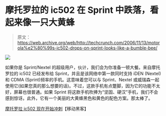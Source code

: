 # 摩托罗拉的 ic502 在 Sprint 中跌落，看起来像一只大黄蜂

> 原文：<https://web.archive.org/web/http://techcrunch.com/2006/11/13/motorola%e2%80%99s-ic502-drops-on-sprint-looks-like-a-bumble-bee/>

![](img/11f6ef60164c237d4930637c8cd84246.png)

如果你是 Sprint/Nextel 的超级用户，伙计，我们会为你准备一顿大餐。来自摩托罗拉的 ic502 已经发布给 Sprint，并且是该网络中第一款同时支持 iDEN (Nextel)和 CDMA (Sprint)频率的手机。这意味着您可以与 Sprint、Nextel 或威瑞森一起使用它(如果您真的那么想要的话)。不过，这款手机有点蹩脚，因为它的功能不太好，屏幕也很普通。如果 Sprint 将这款手机吹捧为“坚固、硬汉”手机，我们不会感到惊讶。此外，它有一个美丽的大黄蜂黑色和黄色的配色方案。那太棒了。

[摩托罗拉 ic502 现在开始冲刺](https://web.archive.org/web/20160203061012/http://www.mobilewhack.com/reviews/motorola_ic502_now_on_sprint.html)【移动黑客】